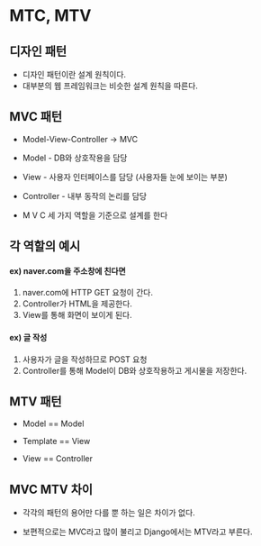 # MTC, MTV

## 디자인 패턴
* 디자인 패턴이란 설계 원칙이다.
* 대부분의 웹 프레임워크는 비슷한 설계 원칙을 따른다.

## MVC 패턴

* Model-View-Controller -> MVC

* Model - DB와 상호작용을 담당

* View - 사용자 인터페이스를 담당 (사용자들 눈에 보이는 부분)

* Controller - 내부 동작의 논리를 담당

* M V C 세 가지 역할을 기준으로 설계를 한다

## 각 역할의 예시
#### ex) naver.com을 주소창에 친다면
1. naver.com에 HTTP GET 요청이 간다.
2. Controller가 HTML을 제공한다.
3. View를 통해 화면이 보이게 된다.
#### ex) 글 작성
1. 사용자가 글을 작성하므로 POST 요청
2. Controller를 통해 Model이 DB와 상호작용하고 게시물을 저장한다.

## MTV 패턴
* Model == Model

* Template == View

* View == Controller

## MVC MTV 차이
* 각각의 패턴의 용어만 다를 뿐 하는 일은 차이가 없다.

* 보편적으로는 MVC라고 많이 불리고 Django에서는 MTV라고 부른다.
